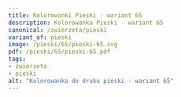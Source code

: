 ```yaml
---
title: Kolorowanki Pieski - wariant 65
description: Kolorowanka Pieski - wariant 65
canonical: /zwierzeta/pieski
variant_of: pieski
image: /pieski/65/pieski-65.svg
pdf: /pieski/65/pieski-65.pdf
tags:
- zwierzeta
- pieski
alt: "Kolorowanka do druku pieski - wariant 65"
---
```

